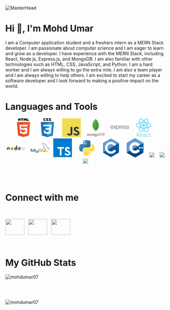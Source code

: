 ![MasterHead](https://logicmojo.com/assets/dist/new_pages/images/js-gif.gif)
<br>

# Hi 👋, I'm Mohd Umar
<p>I am a Computer application student and a freshers intern as a MERN Stack developer. I am passionate about computer science and I am eager to learn and grow as a developer. I have experience with the MERN Stack, including React, Node.js, Express.js, and MongoDB. I am also familiar with other technologies such as HTML, CSS, JavaScript, and Python. I am a hard worker and I am always willing to go the extra mile. I am also a team player and I am always willing to help others. I am excited to start my career as a software developer and I look forward to making a positive impact on the world.<p>


# Languages and Tools
<p align="center">  
<img width="60" src="https://raw.githubusercontent.com/devicons/devicon/master/icons/html5/html5-original-wordmark.svg" /> &nbsp;&nbsp;
<img width="60" src="https://raw.githubusercontent.com/devicons/devicon/master/icons/css3/css3-original-wordmark.svg" />  &nbsp;&nbsp;
<img width="60" src="https://raw.githubusercontent.com/devicons/devicon/master/icons/javascript/javascript-original.svg" /> &nbsp;&nbsp;
<img width="60" src="https://raw.githubusercontent.com/devicons/devicon/master/icons/mongodb/mongodb-original-wordmark.svg"/>  &nbsp;&nbsp;
<img width="60" src="https://raw.githubusercontent.com/devicons/devicon/master/icons/express/express-original-wordmark.svg"/> &nbsp;&nbsp;
<img width="60" src="https://raw.githubusercontent.com/devicons/devicon/master/icons/react/react-original-wordmark.svg"/> &nbsp;&nbsp;
<img width="60" src="https://raw.githubusercontent.com/devicons/devicon/master/icons/nodejs/nodejs-original-wordmark.svg" /> &nbsp;&nbsp;
<img width="60" src="https://raw.githubusercontent.com/devicons/devicon/master/icons/mysql/mysql-original-wordmark.svg" />&nbsp;&nbsp;
<img width="60" src="https://raw.githubusercontent.com/devicons/devicon/master/icons/typescript/typescript-original.svg" /> </a>&nbsp;&nbsp;
<img width="60" src="https://raw.githubusercontent.com/devicons/devicon/master/icons/python/python-original.svg" />  &nbsp;&nbsp;
<img width="60" src="https://raw.githubusercontent.com/devicons/devicon/master/icons/c/c-original.svg" />  &nbsp;&nbsp;
<img width="60" src="https://raw.githubusercontent.com/devicons/devicon/master/icons/cplusplus/cplusplus-original.svg" /> &nbsp;&nbsp;
<img width="60" src="https://www.vectorlogo.zone/logos/git-scm/git-scm-icon.svg"/>  &nbsp;&nbsp;
<img width="60" src="https://www.vectorlogo.zone/logos/getpostman/getpostman-icon.svg"/> &nbsp;&nbsp;
<img width="60" src="https://logowik.com/content/uploads/images/visual-studio-code7642.jpg" /> </a>&nbsp;&nbsp;
</p>
<br><br>

# Connect with me
<br>
<p align="left">
<a href="https://www.linkedin.com/in/mohdumar2506/" target="blank"><img align="center" src="https://raw.githubusercontent.com/rahuldkjain/github-profile-readme-generator/master/src/images/icons/Social/linked-in-alt.svg" height="50" width="60" /></a>&nbsp;&nbsp;
<a href="https://twitter.com/https://twitter.com/anasanw67848204?s=09" target="blank"><img align="center" src="https://raw.githubusercontent.com/rahuldkjain/github-profile-readme-generator/master/src/images/icons/Social/twitter.svg" height="50" width="60" /></a>&nbsp;&nbsp;
<a href="mailto:mohdumar2506@outlook.com" target="blank"><img align="center" src="https://www.freeiconspng.com/thumbs/email-icon/email-icon-23.png" height="50" width="60" /></a>&nbsp;&nbsp;
</p><br>


# My GitHub Stats

<div>
<p><img src="https://github-readme-stats.vercel.app/api/top-langs?username=mohdumar07&theme=prussian&background=45%2C251784%2C903BA8" alt="mohdumar07" /></p> <br><br>
<p><img src="https://github-readme-streak-stats.herokuapp.com/?user=mohdumar07&theme=prussian&background=45%2C251784%2C904CB8" alt="mohdumar07" /></p>
</div>
